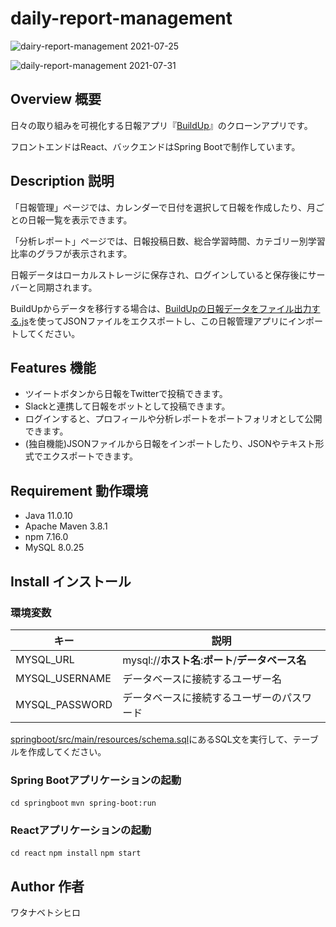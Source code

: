 # daily-report-management
![dairy-report-management 2021-07-25](https://user-images.githubusercontent.com/79039863/126899855-e21c4b4c-8141-48e3-b3a7-2072d7f0f10a.gif)

![daily-report-management 2021-07-31](https://user-images.githubusercontent.com/79039863/127731120-4158a469-b0e1-4349-ab7d-93cc53ddfc24.gif)


## Overview 概要

日々の取り組みを可視化する日報アプリ『[BuildUp](https://build-up.info/)』のクローンアプリです。

フロントエンドはReact、バックエンドはSpring Bootで制作しています。

## Description 説明

「日報管理」ページでは、カレンダーで日付を選択して日報を作成したり、月ごとの日報一覧を表示できます。

「分析レポート」ページでは、日報投稿日数、総合学習時間、カテゴリー別学習比率のグラフが表示されます。

日報データはローカルストレージに保存され、ログインしていると保存後にサーバーと同期されます。

BuildUpからデータを移行する場合は、[BuildUpの日報データをファイル出力する.js](/BuildUpの日報データをファイル出力する.js)を使ってJSONファイルをエクスポートし、この日報管理アプリにインポートしてください。

## Features 機能

- ツイートボタンから日報をTwitterで投稿できます。
- Slackと連携して日報をボットとして投稿できます。
- ログインすると、プロフィールや分析レポートをポートフォリオとして公開できます。
- (独自機能)JSONファイルから日報をインポートしたり、JSONやテキスト形式でエクスポートできます。

## Requirement 動作環境

- Java 11.0.10
- Apache Maven 3.8.1
- npm 7.16.0
- MySQL 8.0.25

## Install インストール

### 環境変数
キー|説明
---|---
MYSQL_URL|mysql://**ホスト名**:**ポート**/**データベース名**
MYSQL_USERNAME|データベースに接続するユーザー名
MYSQL_PASSWORD|データベースに接続するユーザーのパスワード


[springboot/src/main/resources/schema.sql](/springboot/src/main/resources/schema.sql)にあるSQL文を実行して、テーブルを作成してください。

### Spring Bootアプリケーションの起動
```cd springboot```
```mvn spring-boot:run```

### Reactアプリケーションの起動
```cd react```
```npm install```
```npm start```

## Author 作者

ワタナベトシヒロ
